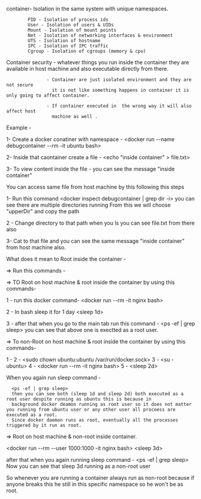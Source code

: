 container-
            Isolation in the same system with unique namespaces.

            PID - Isolation of process ids
            User - Isolation of users & UIDs
            Mount - Isolation of mount points
            Net - Isolation of networking interfaces & environment
            UTS - Isolation of hostname
            IPC - Isolation of IPC traffic
            Cgroup - Isolation of cgroups (memory & cpu)



Container security - whatever things you run inside  the container they are available in
                     host machine and also executable directly from there.

                   - Container are just isolated environment and they are not secure 
                     it is not like something happens in container it is only going to affect container.

                   - If container executed in  the wrong way it will also affect host 
                     machine as well . 



Example - 

1- Create a docker conatiner with namespace -
   <docker run --name debugcontainer --rm -it ubuntu bash>

2- Inside that caontainer create a file -
   <echo "inside container" > file.txt>

3- To view content inside the file -
   <cat file.txt>
   you can see the message "inside container"

You can access same file from host machine by this following this steps

1- Run this command 
   <docker inspect debugcontainer | grep dir -i>
   you can see there are multiple directories running 
   From this we will choose "upperDir" and copy the path

2 - Change directory to that path
    <cd pathName>
    when you ls you can see file.txt from there also

3- Cat to that file and you can see the same message "inside container" from host machine also.



What does it mean to Root inside the container -

=> Run this commands -

=> TO Root on host machine & root inside the container by using this commands-

   1 - run this docker command-
       <docker run --rm -it nginx bash>

   2 - In bash sleep it for 1 day
       <sleep 1d>

   3 - after that when you go to the main tab run this command -
       <ps -ef | grep sleep>
       you can see that above one is exectted as a root user.

=>  To non-Root on host machine & root inside the container by using this commands-
   
   1 - <adduser ubuntu>
   2 - <sudo chown ubuntu:ubuntu /var/run/docker.sock>
   3 - <su - ubuntu>
   4 - <docker run --rm -it nginx bash>
   5 - <sleep 2d>

   When you again run sleep command -

      <ps -ef | grep sleep>
      then you can see both (sleep 1d and sleep 2d) both executed as a root user despite running as ubuntu this is because in 
      background docker deamon running as root user so it does not matter you running from ubuntu user or any other user all proceess are executed as a root.
      Since docker daemon runs as root, eventually all the processes triggered by it run as root.

=> Root on host machine & non-root inside container.

   <docker run --rm --user 1000:1000 -it nginx bash>
   <sleep 3d>

   after that when you again running  sleep command -
   <ps -ef | grep sleep>
   Now you can see that sleep 3d running as a non-root user

   So whenever you are running a container always run as non-root because if anyone breaks this he still in this specific namespace so  he won't be as root.
 

 


      



